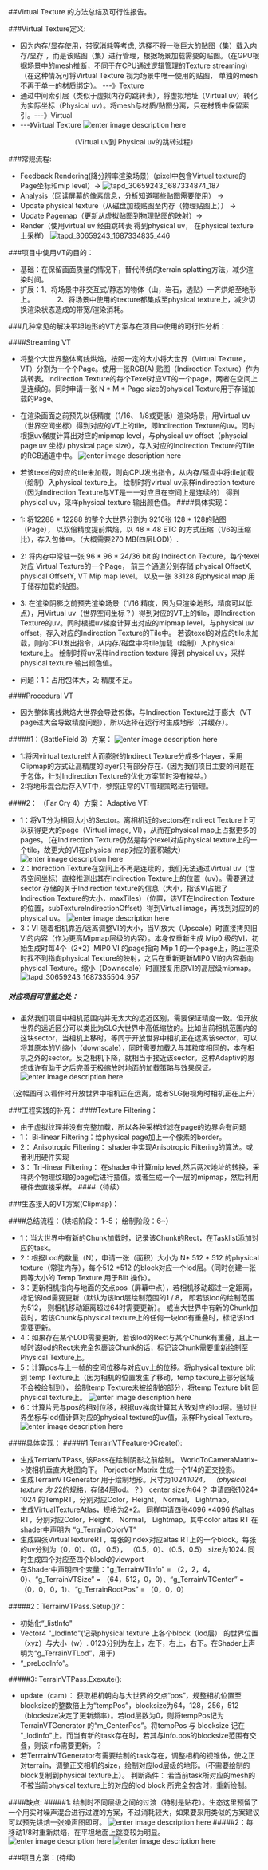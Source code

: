 ##Virtual Texture 的方法总结及可行性报告。

###Virtual Texture定义:
- 因为内存/显存使用，带宽消耗等考虑, 选择不将一张巨大的贴图（集）载入内存/显存 ，而是该贴图（集）进行管理，根据场景加载需要的贴图。（在GPU根据场景中的mesh推断，不同于在CPU通过逻辑管理的Texture streaming)（在这种情况可将Virtual Texture 视为场景中唯一使用的贴图， 单独的mesh不再于单一的材质绑定）。 ---》Texture
- 通过中间索引层（类似于虚拟内存的跳转表），将虚拟地址（Virtual uv）转化为实际坐标（Physical uv）。将mesh与材质/贴图分离，只在材质中保留索引。---》Virtual
- ---》Virtual Texture
![![enter image description here](tflpictures202306tapd_30659243_1687334888_147.png)
](https://raw.githubusercontent.com/hwubh/hwubh_Pictures/main/!%5Benter%20image%20description%20here%5D(tflpictures202306tapd_30659243_1687334888_147.png)%0D%0A.png)
<center>（Virtual uv到 Physical uv的跳转过程）</center>


###常规流程:
- Feedback Rendering(降分辨率渲染场景)（pixel中包含Virtual texture的Page坐标和mip level）-> 
![tapd_30659243_1687334874_187](https://raw.githubusercontent.com/hwubh/hwubh_Pictures/main/tapd_30659243_1687334874_187.png)
- Analysis（回读屏幕的像素信息，分析知道哪些贴图需要使用） -> 
- Update physical texture（从磁盘加载贴图至内存（物理贴图上）） -> 
- Update Pagemap（更新从虚拟贴图到物理贴图的映射）-> 
- Render（使用virtual uv 经由跳转表 得到physical uv， 在physical texture上采样）
![tapd_30659243_1687334835_446](https://raw.githubusercontent.com/hwubh/hwubh_Pictures/main/tapd_30659243_1687334835_446.png)

###项目中使用VT的目的：
- 基础：在保留画面质量的情况下，替代传统的terrain splatting方法，减少渲染时间。
- 扩展：1、将场景中非交互式/静态的物体（山，岩石，透贴）一齐烘焙至地形上。
&emsp;&emsp;&emsp;2、将场景中使用的texture都集成至physical texture上，减少切换渲染状态造成的带宽/渲染消耗。

###几种常见的解决平坦地形的VT方案与在项目中使用的可行性分析：
<!-- ####Software Virtual Texture：

1:索引层(Page table)的大小根据Virtual texture的tile数量决定。目前的主流方案会在使用一张32 bit的texture来存储，每个texel上的信息依次为： PageOffsetX, PageOffsetY, Mip-level, debug.
2: physical page 的边缘需要filtering。
3：加载的texture离线生成。
4：可以配合图形API 进行硬件处理。 -->

<!-- 可行性考虑：方法一：将大世界terrain整体烘焙，打包进包体中，按ETC 1/6的压缩比例来算。对于一个chunk（512*512）使用1024*1024 RGB24的方式，需要占据的包体空间是：288MB-》Mip0. 很明显是无法接受的。
            1：包体问题：预先烘焙混合后的地形，至少需要每种生态一张1024*1024的贴图以保证精度，对于混合地形，需要另外针对每个边界区块烘焙一张高度图记录混合情况。
            2：内存问题： -->

####Streaming VT
- 将整个大世界整体离线烘焙，按照一定的大小将大世界（Virtual Texture， VT）分割为一个个Page。使用一张RGB(A) 贴图（Indirection Texture）作为跳转表。Indirection Texture的每个Texel对应VT的一个page，两者在空间上是连续的。同时申请一张 N * M * Page size的physical Texture用于存储加载的Page。
- 在渲染画面之前预先以低精度（1/16、 1/8或更低）渲染场景，用Virtual uv（世界空间坐标）得到对应的VT上的tile，即Indirection Texture的uv。同时根据uv梯度计算出对应的mipmap level，与physical uv offset（physcial page uv 坐标/ physical page size），存入对应的Indirection Texture的Tile的RGB通道中中。 
![![enter image description here](tflpictures202306tapd_30659243_1687335171_649.png)](https://raw.githubusercontent.com/hwubh/hwubh_Pictures/main/!%5Benter%20image%20description%20here%5D(tflpictures202306tapd_30659243_1687335171_649.png).png)
- 若该texel的对应的tile未加载，则向CPU发出指令，从内存/磁盘中将tile加载（绘制）入physical texture上。 绘制时将virtual uv采样indirection texture（因为Indirection Texture与VT是一一对应且在空间上是连续的） 得到 physical uv，采样physical texture 输出颜色值。
####具体实现：
- 1: 将12288 * 12288 的整个大世界分割为 9216张  128 * 128的贴图（Page）， 以双倍精度提前烘焙，以 48 * 48  ETC 的方式压缩（1/6的压缩比），存入包体中。（大概需要270 MB(四层LOD)）.

- 2: 将内存中常驻一张 96 * 96 * 24/36 bit 的 Indirection Texture，每个texel 对应 Virtual Texture的一个Page， 前三个通道分别存储 physical OffsetX, physical OffsetY, VT Mip map level。 以及一张 3*3*128 的physical map 用于储存加载的贴图。
- 3: 在渲染阴影之前预先渲染场景（1/16 精度，因为只渲染地形，精度可以低点），用Virtual uv（世界空间坐标？）得到对应的VT上的tile，即Indirection Texture的uv。同时根据uv梯度计算出对应的mipmap level，与physical uv offset，存入对应的Indirection Texture的Tile中。 若该texel的对应的tile未加载，则向CPU发出指令，从内存/磁盘中将tile加载（绘制）入physical texture上。 绘制时将uv采样indirection texture 得到 physical uv，采样physical texture 输出颜色值。
- 问题：1：占用包体大，2; 精度不足。

####Procedural VT
- 因为整体离线烘焙大世界会导致包体，与Indirection Texture过于膨大（VT page过大会导致精度问题），所以选择在运行时生成地形（并缓存）。

#####1：（BattleField 3）方案：
![![enter image description here](tflpictures202306tapd_30659243_1687335320_375.png)](https://raw.githubusercontent.com/hwubh/hwubh_Pictures/main/!%5Benter%20image%20description%20here%5D(tflpictures202306tapd_30659243_1687335320_375.png).png)
- 1:将因virtual texture过大而膨胀的Indirect Texture分成多个layer，采用Clipmap的方式让高精度的layer只有部分存在.（因为我们项目主要的问题在于包体，针对Indirection Texture的优化方案暂时没有裨益。）
- 2:将地形混合后存入VT中，参照正常的VT管理策略进行管理。

####2： （Far Cry 4）方案： Adaptive VT: 
- 1：将VT分为相同大小的Sector。离相机近的sectors在Indirect Texture上可以获得更大的page（Virtual image, VI），从而在physical map上占据更多的pages。（在Indirection Texture仍然是每个texel对应physical texture上的一个tile，故更大的VI在physical map对应的面积越大）
![<!-- ![20230621104809](httpsraw.githubusercontent.comhwubhPicgoPicsmainimages20230621104809.png) -->
![enter image description here](tflpictures202306tapd_30659243_1687335417_326.png)](https://raw.githubusercontent.com/hwubh/hwubh_Pictures/main/%3C!--%20!%5B20230621104809%5D(httpsraw.githubusercontent.comhwubhPicgoPicsmainimages20230621104809.png)%20--%3E%0D%0A!%5Benter%20image%20description%20here%5D(tflpictures202306tapd_30659243_1687335417_326.png).png)
- 2：Indrection Texture在空间上不再是连续的，我们无法通过Virtual uv（世界空间坐标）直接推测出其在Indirection Texture上的位置（uv）。需要通过sector 存储的关于Indirection texture的信息（大小，指该VI占据了Indirection Texture的大小，maxTiles）（位置，该VT在Indirection Texture的位置，subTextureIndirectionOffset）得到Virtual image，再找到对应的的physical uv。
![![enter image description here](tflpictures202306tapd_30659243_1687335385_102.png)](https://raw.githubusercontent.com/hwubh/hwubh_Pictures/main/!%5Benter%20image%20description%20here%5D(tflpictures202306tapd_30659243_1687335385_102.png).png)
- 3：VI 随着相机靠近/远离调整VI的大小，当VI放大（Upscale）时直接拷贝旧VI的内容（作为更高Mipmap层级的内容）。本身仅重新生成 Mip0 级的VI，初始生成时每4个（2*2）MIP0 VI 的page指向 Mip 1 的一个page上，防止渲染时找不到指向physical Texture的映射，之后在重新更新MIP0 VI的内容指向physical Texture。缩小（Downscale）时直接复用原VI的高层级mipmap。
![tapd_30659243_1687335504_957](https://raw.githubusercontent.com/hwubh/hwubh_Pictures/main/tapd_30659243_1687335504_957.png)
##### 对应项目可借鉴之处：
- 虽然我们项目中相机范围内并无太大的远近区别，需要保证精度一致。但开放世界的远近区分可以类比为SLG大世界中高低缩放的。比如当前相机范围内的这块sector，当相机上移时，等同于开放世界中相机正在远离该sector，可以将其原本的VI缩小（downscale），同时需要加载入与其粒度相同的，本在相机之外的sector。反之相机下降，就相当于接近该sector。这种Adaptiv的思想或许有助于之后完善无极缩放时地面的加载策略与效果保证。
![![enter image description here](tflpictures202306tapd_30659243_1687335504_957.png)](https://raw.githubusercontent.com/hwubh/hwubh_Pictures/main/!%5Benter%20image%20description%20here%5D(tflpictures202306tapd_30659243_1687335504_957.png).png)

<center>（这幅图可以看作时开放世界中相机正在远离，或者SLG俯视角时相机正在上升）</center>

###工程实践的补充：
####Texture Filtering：
-  由于虚拟纹理并没有完整加载，所以各种采样过滤在page的边界会有问题
-  1： Bi-linear Filtering：给physical page加上一个像素的border。
-  2： Anisotropic Filtering： shader中实现Anisotropic Filtering的算法。或者利用硬件实现
-  3： Tri-linear Filtering： 在shader中计算mip level,然后两次地址的转换，采样两个物理纹理的page后进行插值。或者生成一个一层的mipmap，然后利用硬件去直接采样。
####（待续）

###生态接入的VT方案(Clipmap)：

####总结流程：（烘培阶段： 1~5； 绘制阶段：6~）
- 1：当大世界中有新的Chunk加载时，记录该Chunk的Rect，在Tasklist添加对应的task。
- 2：根据Lod的数量（N），申请一张（面积）大小为 N* 512 * 512 的physical texture（常驻内存），每个512 *512 的block对应一个lod层。（同时创建一张同等大小的 Temp Texture 用于Blit 操作）。
- 3：更新相机指向与地面的交点pos（屏幕中点），若相机移动超过一定距离，标记该lod需要更新（默认为该lod层绘制范围的1 / 8， 即若该lod的绘制范围为512， 则相机移动距离超过64时需要更新）。 或当大世界中有新的Chunk加载时，若该Chunk与physical texture上的任何一块lod有重叠时，标记该lod需要更新。
- 4：如果存在某个LOD需要更新，若该lod的Rect与某个Chunk有重叠，且上一帧时该lod的Rect未完全包裹该Chunk的话，标记该Chunk需要重新绘制至Physical Texture上。
- 5：计算pos与上一帧的空间位移与对应uv上的位移。将physical texture blit 到 temp Texture上（因为相机的位置发生了移动，temp texture上部分区域不会被绘制到）， 绘制temp Texture未被绘制的部分，将temp Texture blit 回 physical texture上。
![![enter image description here](tflpictures202306tapd_30659243_1687335493_395.png)](https://raw.githubusercontent.com/hwubh/hwubh_Pictures/main/!%5Benter%20image%20description%20here%5D(tflpictures202306tapd_30659243_1687335493_395.png).png)
- 6：计算片元与pos的相对位移，根据uv梯度计算其大致对应的lod层。通过世界坐标与lod值计算对应的physical texture的uv值，采样Physical Texture。
![enter image description here](/tfl/pictures/202306/tapd_30659243_1687335627_370.png)

####具体实现： 
#####1:TerrainVTFeature-》Create(): 
- 生成TerrianVTPass, 该Pass在绘制阴影之前绘制。 WorldToCameraMatrix->使相机垂直大地图向下。 PorjectionMatrix 生成一个1/4的正交投影。
- 生成TerrainVTGenerator 用于绘制地形。尺寸为1024*1024， （physical texture 为 2*2的规格，存储4层lod。？） center size为64？ 申请四张1024* 1024 的TempRT，分别对应Color，Height， Normal， Lightmap。
- 生成VirtualTextureAtlas，规格为2*2。 同样申请四张4096 *4096 的altas RT，分别对应Color，Height， Normal， Lightmap。其中color altas RT 在shader中声明为 “g_TerrainColorVT”
- 生成四张VirtualTextureRT，每张的index对应altas RT上的一个block。每张的uv分别为（0，0）、（0， 0.5）， （0.5，0）、（0.5，0.5）.size为1024. 同时生成四个对应至四个block的viewport
- 在Shader中声明四个变量："g_TerrainVTInfo" = （2，2，4，0）、“g_TerrainVTSize” = （64，512，0，0）、“g_TerrainVTCenter” = （0，0，0，1）、“g_TerrainRootPos” = （0，0，0）

#####2：TerrainVTPass.Setup()?： 
- 初始化“_listInfo"
- Vector4 "_lodInfo"(记录physical texture 上各个block（lod层） 的世界位置（xyz）与大小（w）. 0123分别为左上，左下，右上，右下。在Shader上声明为“g_TerrainVTLod”，用于)
- “_preLodInfo”。

#####3: TerrainVTPass.Exexute(): 
- update（cam）： 获取相机朝向与大世界的交点“pos”，规整相机位置至blocksize的整数倍上为“tempPos”，blocksize为64，128，256，512（blocksize决定了更新频率）。若lod层数为0，则将tempPos记为TerrainVTGenerator 的“m_CenterPos”。将tempPos 与 blocksize 记在 "_lodinfo"上。而当有新的task存在时，若其与info.pos的blocksize范围有交叠，则该info需要更新。？
- 若TerrrainVTGenerator有需要绘制的task存在，调整相机的视锥体，使之正对terrain，调整正交相机的size，绘制对应lod层级的地形。（不需要绘制的block复制到physical texture上）。 判断条件： 若当前task所对应的mesh的不被当前physical texture上的对应的lod block 所完全包含时，重新绘制。

####缺点:
#####1: 绘制时不同层级之间的过渡（特别是贴花）。生态这里预留了一个用实时噪声混合进行过渡的方案，不过消耗较大，如果要采用类似的方案建议可以预先烘焙一张噪声图即可。
![enter image description here](/tfl/pictures/202306/tapd_30659243_1687335729_771.png)
#####2：每移动1/8时重新烘焙，在平坦地面上跳变较为明显。
![enter image description here](/tfl/pictures/202306/tapd_30659243_1687335747_247.png)
![enter image description here](/tfl/pictures/202306/tapd_30659243_1687335797_566.png)


###项目方案：(待续)

<!-- ###Procedural VT
####方案一：
- 1：考虑到我们SVT占据的包体过大，而效果也不算太好，采用PVT方案在运行时实时生成地形更能符合项目的要求。 目前考虑在渲染将山体，岩石，贴花等不可交互的固定物体都渲染至physical texture上。
- 2：目前考虑到当相机离地表最近时，在地表上占据大约86 * 53大小的矩形，为保证屏幕内地形的精度达标，目前是考虑使用申请一张 3 * 3 * 1280 * 640 的physical texture用于缓存
- physical texture 中一个block -->